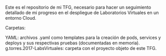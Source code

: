 Este es el repositorio de mi TFG, necesario para hacer un seguimiento detallado de mi progreso en el despliegue de Laboratorios Virtuales en un entorno Cloud.

Carpetas:

YAML: archivos .yaml como templates para la creación de pods, services y deploys y sus respectivas pruebas (documentadas en memoria).
g.torres.2017-LabsVirtuales: carpeta con el proyecto objeto de este TFG.
